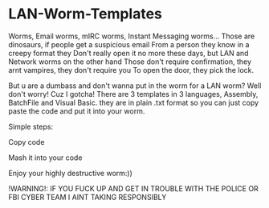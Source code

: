 # LAN-Worm-Templates
Worms, Email worms, mIRC worms, Instant Messaging worms...
Those are dinosaurs, if people get a suspicious email
From a person they know in a creepy format they
Don't really open it no more these days, but LAN and Network worms on the other hand
Those don't require confirmation, they arnt vampires, they don't require you
To open the door, they pick the lock.

But u are a dumbass and don't wanna put in the worm for a LAN worm?
Well don't worry! Cuz I gotcha!
There are 3 templates in 3 languages, 
Assembly, BatchFile and Visual Basic.
they are in plain .txt format so you can just copy paste the code 
and put it into your worm.

Simple steps:

Copy code

Mash it into your code

Enjoy your highly destructive worm:))

!WARNING!: IF YOU FUCK UP AND GET IN TROUBLE WITH THE POLICE OR FBI CYBER TEAM I AINT TAKING RESPONSIBLY
